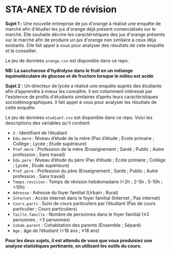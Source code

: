 # STA-ANEX TD de révision

**Sujet 1 :** Une nouvelle entreprise de jus d'orange à réalisé une enquête de marché afin d'étudier les jus d'orange déjà présent comercialisés sur le marché. Elle souhaite décrire les caractéristiques des jus d'orange présents sur le marché afin de produire un jus d'orange non similaire à ceux déja existants. Elle fait appel à vous pour analyser des résultats de cete enquête et la conseiller. 

Le jeu de données `orange.csv` est disponible dans ce repo.

__NB: La saccharose d'hydrolyse dans le fruit en un mélange équimoléculaire de glucose et de fructore lorsque le milieu est acide__

**Sujet 2 :** Un directeur de lycée a réalisé une enquête auprès des étudiants afin d’apprendre à mieux les connaître. Il est notamment intéressé par l'existence de profils d'étudiants similaires d’après leurs caractéristiques sociodémographiques. Il fait appel à vous pour analyser les résultats de cette enquête.

Le jeu de données `etudiant.csv` est disponible dans ce repo. Voici les descriptions des variables qu'il contient:
* `X` : Identifiant de l’étudiant
* `Edu.mere` : Niveau d’étude de la mère (Pas d’étude ; Ecole primaire ; Collège ; Lycée ; Etude supérieure)
* `Prof.mere` : Profession de la mère (Enseignement ; Santé ; Public ; Autre profession ; Sans travail)
* `Edu.pere` : Niveau d’étude du père (Pas d’étude ; Ecole primaire ; Collège ; Lycée ; Etude supérieure)
* `Prof.pere` : Profession du père (Enseignement ; Santé ; Public ; Autre profession ; Sans travail)
* `Temps.revision` : Temps de révision hebdomadaire (<2h ; 2-5h ; 5-10h ; >10h)
* `Adresse` : Adresse du foyer familial (Urbain ; Rural)
* `Internet` : Accès internet dans le foyer familial (Internet ; Pas internet)
* `Cours.parti` : Suivi de cours particuliers par l’étudiant (Pas de cours particulier ; Cours particuliers)
* `Taille.famille` : Nombre de personnes dans le foyer familial (≤3 personnes ; >3 personnes)
* `Cohab.parent` : Cohabitation des parents (Ensemble ; Séparé)
* `Age` : âge de l’étudiant (<18 ans ; ≥18 ans)

**Pour les deux sujets, il est attendu de vous que vous produisiez une analyse statistiques pertinante, en utilisant les outils du cours.**
